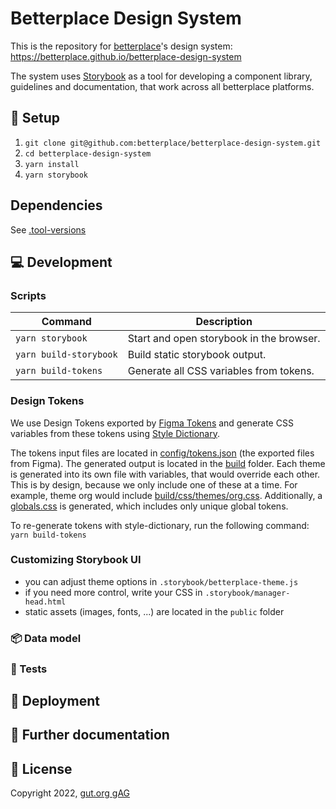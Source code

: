 # Betterplace Design System

This is the repository for [betterplace](https://www.betterplace.org/)'s design system: https://betterplace.github.io/betterplace-design-system

The system uses [Storybook](https://storybook.js.org/) as a tool for developing a component library, guidelines and documentation, that work across all betterplace platforms.

## 🔧 Setup

1. `git clone git@github.com:betterplace/betterplace-design-system.git`
2. `cd betterplace-design-system`
3. `yarn install`
4. `yarn storybook`

## Dependencies

See [.tool-versions](.tool-versions)

## 💻 Development

### Scripts

| Command                | Description                              |
| ---------------------- | ---------------------------------------- |
| `yarn storybook`       | Start and open storybook in the browser. |
| `yarn build-storybook` | Build static storybook output.           |
| `yarn build-tokens`    | Generate all CSS variables from tokens.  |

### Design Tokens

We use Design Tokens exported by [Figma Tokens](https://docs.tokens.studio/) and generate CSS variables from these tokens using [Style Dictionary](https://amzn.github.io/style-dictionary/#/).

The tokens input files are located in [config/tokens.json](config/tokens.json) (the exported files from Figma). The generated output is located in the [build](build) folder. Each theme is generated into its own file with variables, that would override each other. This is by design, because we only include one of these at a time. For example, theme org would include [build/css/themes/org.css](build/css/themes/org.css). Additionally, a [globals.css](build/css/globals.css) is generated, which includes only unique global tokens.

To re-generate tokens with style-dictionary, run the following command: `yarn build-tokens`

### Customizing Storybook UI

- you can adjust theme options in `.storybook/betterplace-theme.js`
- if you need more control, write your CSS in `.storybook/manager-head.html`
- static assets (images, fonts, ...) are located in the `public` folder

### 📦 Data model

### 🧪 Tests

## 🚢 Deployment

## 📒 Further documentation

## 📖 License

Copyright 2022, [gut.org gAG](https://gut.org)
